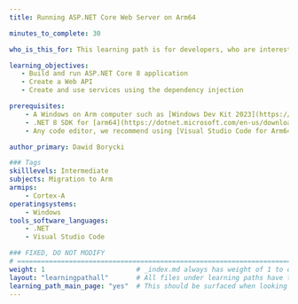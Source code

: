 ```yaml
---
title: Running ASP.NET Core Web Server on Arm64

minutes_to_complete: 30

who_is_this_for: This learning path is for developers, who are interested in building a web server for a headless IoT applications.

learning_objectives:
   - Build and run ASP.NET Core 8 application
   - Create a Web API
   - Create and use services using the dependency injection

prerequisites:
    - A Windows on Arm computer such as [Windows Dev Kit 2023](https://learn.microsoft.com/en-us/windows/arm/dev-kit), Lenovo Thinkpad X13s running Windows 11 or Windows on Arm[virtual machine](/learning-paths/cross-platform/woa_azure/).
    - .NET 8 SDK for [arm64](https://dotnet.microsoft.com/en-us/download/dotnet/thank-you/sdk-8.0.100-windows-arm64-installer).
    - Any code editor, we recommend using [Visual Studio Code for Arm64](https://code.visualstudio.com/docs/?dv=win32arm64user).

author_primary: Dawid Borycki

### Tags
skilllevels: Intermediate
subjects: Migration to Arm
armips:
    - Cortex-A
operatingsystems:
    - Windows
tools_software_languages:
    - .NET    
    - Visual Studio Code

### FIXED, DO NOT MODIFY
# ================================================================================
weight: 1                       # _index.md always has weight of 1 to order correctly
layout: "learningpathall"       # All files under learning paths have this same wrapper
learning_path_main_page: "yes"  # This should be surfaced when looking for related content. Only set for _index.md of learning path content.
---
```

